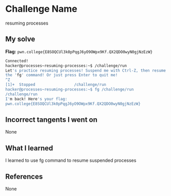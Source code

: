 # Challenge Name
resuming processes

## My solve
**Flag:** `pwn.college{E8SOQCUl3k0pPqgJ6yO9OWpx9Kf.QX2QDO0wyN0gjNzEzW}`

```bash
Connected!
hacker@processes~resuming-processes:~$ /challenge/run
Let's practice resuming processes! Suspend me with Ctrl-Z, then resume me with
the 'fg' command! Or just press Enter to quit me!
^Z
[1]+  Stopped                 /challenge/run
hacker@processes~resuming-processes:~$ fg /challenge/run
/challenge/run
I'm back! Here's your flag:
pwn.college{E8SOQCUl3k0pPqgJ6yO9OWpx9Kf.QX2QDO0wyN0gjNzEzW}
```
## Incorrect tangents I went on
None

## What I learned
I learned to use fg command to resume suspended processes

## References 
None
